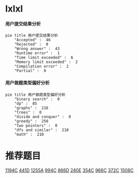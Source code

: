 # lxlxl

<!-- tabs:start -->



#### **用户提交结果分析**

```mermaid
pie title 用户提交结果分析
    "Accepted" :  46
    "Rejected" :  0
    "Wrong answer" :  43
    "Runtime error" :  1
    "Time limit exceeded" :  6
    "Memory limit exceeded" :  2
    "Compilation error" :  2
    "Partial" :  0
```

#### **用户做题类型偏好分析**

```mermaid
pie title 用户做题类型偏好分析
    "binary search" :  0
    "dp" :  85
    "graphs" :  216
    "trees" :  0
    "divide and conquer" :  0
    "greedy" :  250
    "two pointers" :  0
    "dfs and similar" :  210
    "math" :  210
```



<!-- tabs:end -->
# 推荐题目
[1194C](https://codeforces.com/contest/1194/problem/C)
[441D](https://codeforces.com/contest/441/problem/D)
[1255A](https://codeforces.com/contest/1255/problem/A)
[994C](https://codeforces.com/contest/994/problem/C)
[866D](https://codeforces.com/contest/866/problem/D)
[240E](https://codeforces.com/contest/240/problem/E)
[354C](https://codeforces.com/contest/354/problem/C)
[966C](https://codeforces.com/contest/966/problem/C)
[372C](https://codeforces.com/contest/372/problem/C)
[1508C](https://codeforces.com/contest/1508/problem/C)

